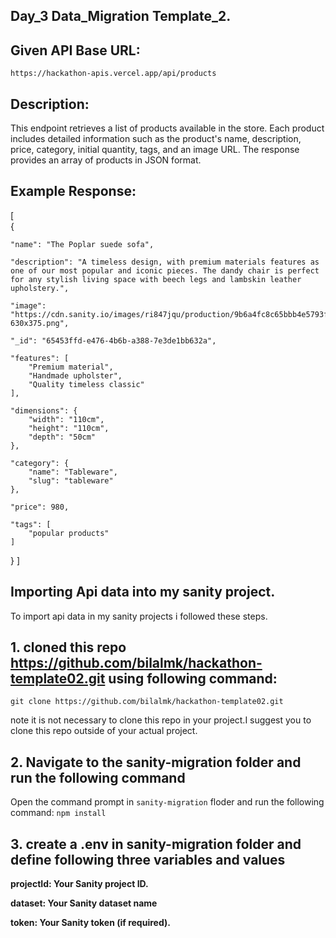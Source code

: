 ## Day_3 Data_Migration Template_2.

## Given API Base URL:

``https://hackathon-apis.vercel.app/api/products``

## Description:

This endpoint retrieves a list of products available in the store. Each product includes detailed information such as the product's name, description, price, category, initial quantity, tags, and an image URL. The response provides an array of products in JSON format.

## Example Response:

[  
  {

    "name": "The Poplar suede sofa",
    
    "description": "A timeless design, with premium materials features as one of our most popular and iconic pieces. The dandy chair is perfect for any stylish living space with beech legs and lambskin leather upholstery.",
    
    "image": "https://cdn.sanity.io/images/ri847jqu/production/9b6a4fc8c65bbb4e5793fb0e1116b510d73dc9e8-630x375.png",
    
    "_id": "65453ffd-e476-4b6b-a388-7e3de1bb632a",
    
    "features": [
        "Premium material",
        "Handmade upholster",
        "Quality timeless classic"
    ],
    
    "dimensions": {
        "width": "110cm",
        "height": "110cm",
        "depth": "50cm"
    },
    
    "category": {
        "name": "Tableware",
        "slug": "tableware"
    },
   
    "price": 980,
    
    "tags": [
        "popular products"    
    ] 
  }
]


## Importing Api data into my sanity project.

To import api data in my sanity projects i followed these steps.

## 1. cloned this repo https://github.com/bilalmk/hackathon-template02.git using following command:

``git clone https://github.com/bilalmk/hackathon-template02.git``

note it is not necessary to clone this repo in your project.I suggest you to clone
this repo outside of your actual project.

## 2. Navigate to the sanity-migration folder and run the following command

Open the command prompt in ``sanity-migration`` floder and run the following command:
 ``npm install``

## 3. create a .env in sanity-migration folder and define following three variables and values

__projectId: Your Sanity project ID.__

__dataset: Your Sanity dataset name__

__token: Your Sanity token (if required).__
